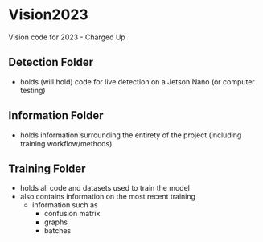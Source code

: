 # Vision2023
Vision code for 2023 - Charged Up

## Detection Folder
- holds (will hold) code for live detection on a Jetson Nano (or computer testing)
## Information Folder
- holds information surrounding the entirety of the project (including training workflow/methods)

## Training Folder
- holds all code and datasets used to train the model
- also contains information on the most recent training
    - information such as
        - confusion matrix
        - graphs
        - batches


        

